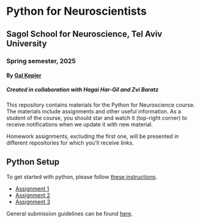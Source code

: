 # Python for Neuroscientists

## Sagol School for Neuroscience, Tel Aviv University

### Spring semester, 2025

#### By [Gal Kepler](galkepler@gmail.com)

##### Created in collaboration with Hagai Har-Gil and Zvi Baratz

This repository contains materials for the Python for Neuroscience course. The materials include assignments and other useful information. As a student of the course, you should star and watch it (top-right corner) to receive notifications when we update it with new material.

Homework assignments, excluding the first one, will be presented in different repositories for which you'll receive links.

## Python Setup

To get started with python, please follow [these instructions](https://sagol-python-for-neuroscientists.github.io/textbook/tutorials/python_setup.html).

<!-- ## Homework Assignments -->

- [Assignment 1](assignments/assignment1/HW1.md)
- [Assignment 2](https://classroom.github.com/a/L_IWUAsx)
- [Assignment 3](https://classroom.github.com/a/mCO3Yotd)
<!-- - [Assignment 4](https://classroom.github.com/a/dswhOPYU) -->
<!-- - [Assignment 5](https://github.com/sagol-python-for-neuroscientists/hw5-2024.git) - **Make sure to read the "special" submission guidelines!** -->
<!-- - [Assignment 6](https://classroom.github.com/a/daUT1-vE)  -->

General submission guidelines can be found [here](submission-guidelines.md).
